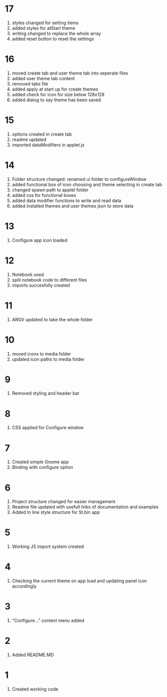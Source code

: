 # 17

1. styles changed for setting items
2. added styles for atStart theme
3. writing changed to replace the whole array
4. added reset button to reset the settings

# 16

1. moved create tab and user theme tab into seperate files
2. added user theme tab content
3. removed tabs file
4. added apply at start up for create themes
5. added check for icon for size below 128x128
6. added dialog to say theme has been saved

# 15

1. options created in create tab
2. readme updated
3. imported dataModifiers in applet.js

# 14

1. Folder structure changed: renamed ui folder to configureWindow
2. added functional box of icon choosing and theme selecting in create tab
3. changed spawn path to applet folder
4. added css for functional boxes
5. added data modifier functions to write and read data
6. added installed themes and user themes json to store data

# 13

1. Configure app icon loaded

# 12

1. Notebook used
2. split notebook code to different files
3. imports succesfully created

# 11

1. ARGV updated to take the whole folder

# 10

1. moved icons to media folder
2. updated icon paths to media folder

# 9

1. Removed styling and header bar

# 8

1. CSS applied for Configure window

# 7

1. Created simple Gnome app
2. Binding with configure option

# 6

1. Project structure changed for easier management
2. Readme file updated with usefull links of documentation and examples
3. Added In line style structure for St.bin app

# 5

1. Working JS import system created

# 4

1. Checking the current theme on app load and updating panel icon accordingly

# 3

1. "Configure..." context menu added

# 2

1. Added README.MD

# 1

1. Created working code